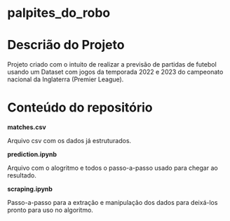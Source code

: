 # palpites_do_robo

# Descrião do Projeto

Projeto criado com o intuito de realizar a previsão de partidas de futebol usando um Dataset com jogos da temporada 2022 e 2023 do campeonato nacional da Inglaterra (Premier League).

# Conteúdo do repositório

**matches.csv**

Arquivo csv com os dados já estruturados.

**prediction.ipynb**

Arquivo com o alogritmo e todos o passo-a-passo usado para chegar ao resultado.

**scraping.ipynb**

Passo-a-passo para a extração e manipulação dos dados para deixá-los pronto para uso no algoritmo.



